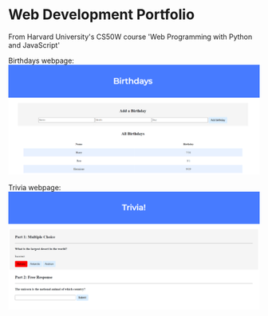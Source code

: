 # Web Development Portfolio

From Harvard University's CS50W course 'Web Programming with Python and JavaScript'

Birthdays webpage:
![Birthdays webpage](Birthdays.png)

Trivia webpage:
![Trivia webpage](Trivia.png)
